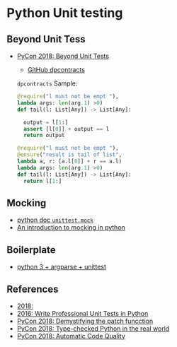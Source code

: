 # Python Unit testing

## Beyond Unit Tess

* [PyCon 2018: Beyond Unit Tests](https://hillelwayne.com/talks/beyond-unit-tests/)
  * [GitHub dpcontracts](https://github.com/deadpixi/contracts)

  `dpcontracts` Sample:

  ```python
  @require("l must not be empt "),
  lambda args: len(arg.1) >0)
  def tail(l: List[Any]) -> List[Any]:

    output = l[1:]
    assert [l[0]] + output == l
    return output
  ```

  ```python
  @require("l must not be empt "),
  @ensure("result is tail of list",
  lambda a, r: [a.l[0]] + r == a.l)
  lambda args: len(arg.1) >0)
  def tail(l: List[Any]) -> List[Any]:
    return l[1:]
  ```

## Mocking

* [python doc `unittest.mock`](https://docs.python.org/3/library/unittest.mock.html)
* [An introduction to mocking in python](https://www.toptal.com/python/an-introduction-to-mocking-in-python)

## Boilerplate

* [python 3 + argparse + unittest](https://www.python-boilerplate.com/py3+argparse+unittest)

## References

* [2018: ](https://www.bogotobogo.com/python/python_private_attributes_methods.php)
* [2016: Write Professional Unit Tests in Python](https://code.tutsplus.com/tutorials/write-professional-unit-tests-in-python--cms-25835)
* [PyCon 2018: Demystifying the patch funcction](https://www.youtube.com/watch?v=ww1UsGZV8fQ)
* [PyCon 2018: Type-checked Python in the real world](https://www.youtube.com/watch?v=pMgmKJyWKn8)
* [PyCon 2018: Automatic Code Quality](https://www.youtube.com/watch?v=G1lDk_WKXvY)

